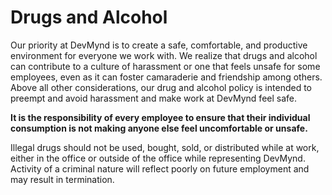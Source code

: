 # Drugs and Alcohol

Our priority at DevMynd is to create a safe, comfortable, and productive environment for everyone we work with. We realize that drugs and alcohol can contribute to a culture of harassment or one that feels unsafe for some employees, even as it can foster camaraderie and friendship among others. Above all other considerations, our drug and alcohol policy is intended to preempt and avoid harassment and make work at DevMynd feel safe.

**It is the responsibility of every employee to ensure that their individual consumption is not making anyone else feel uncomfortable or unsafe.**

Illegal drugs should not be used, bought, sold, or distributed while at work, either in the office or outside of the office while representing DevMynd.  Activity of a criminal nature will reflect poorly on future employment and may result in termination.
